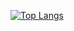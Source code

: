 [![Top Langs](https://github-readme-stats.vercel.app/api/top-langs/?username={kakik0u}&layout=compact&theme=onedark)](https://github.com/anuraghazra/github-readme-stats)
